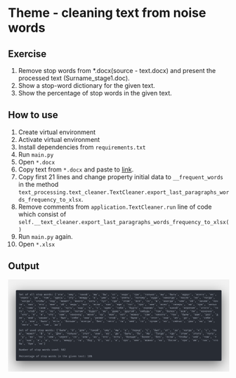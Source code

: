 # Theme - cleaning text from noise words

## Exercise
1. Remove stop words from *.docx(source - text.docx) and present the processed text (Surname_stage1.doc).
2. Show a stop-word dictionary for the given text.
3. Show the percentage of stop words in the given text.

## How to use
1. Create virtual environment
2. Activate virtual environment
3. Install dependencies from `requirements.txt`
4. Run `main.py`
5. Open `*.docx`
5. Copy text from `*.docx` and paste to [link](https://pr-cy.ru/zypfa/text).
6. Copy first 21 lines and change property initial data to `__frequent_words` in the method `text_processing.text_cleaner.TextCleaner.export_last_paragraphs_words_frequency_to_xlsx`.
7. Remove comments from `application.TextCleaner.run` line  of code which consist of `self.__text_cleaner.export_last_paragraphs_words_frequency_to_xlsx()`
8. Run `main.py` again.
9. Open `*.xlsx`

## Output

![screen](./docs/output.png)
